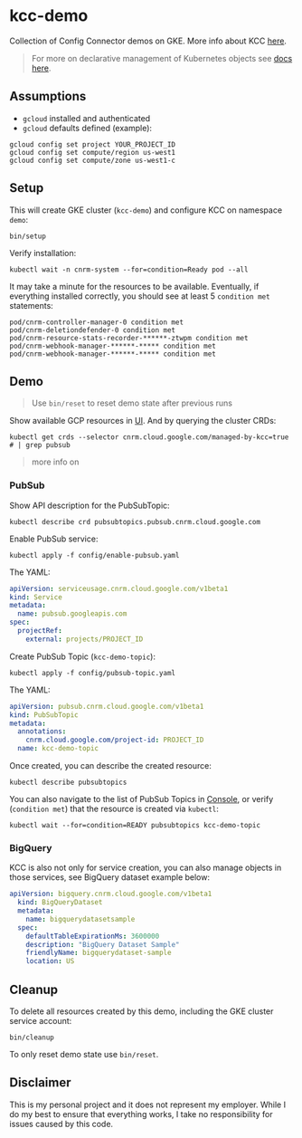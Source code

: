 # kcc-demo

Collection of Config Connector demos on GKE. More info about KCC [here](https://cloud.google.com/config-connector/docs/how-to/getting-started).

> For more on declarative management of Kubernetes objects see [docs here](https://kubernetes.io/docs/tasks/manage-kubernetes-objects/declarative-config/).

## Assumptions

* `gcloud` installed and authenticated
* `gcloud` defaults defined (example): 

```shell
gcloud config set project YOUR_PROJECT_ID
gcloud config set compute/region us-west1
gcloud config set compute/zone us-west1-c
```

## Setup 

This will create GKE cluster (`kcc-demo`) and configure KCC on namespace `demo`:

```shell
bin/setup
```

Verify installation:

```shell
kubectl wait -n cnrm-system --for=condition=Ready pod --all
```

It may take a minute for the resources to be available. Eventually, if everything installed correctly, you should see at least 5 `condition met` statements:

```shell
pod/cnrm-controller-manager-0 condition met
pod/cnrm-deletiondefender-0 condition met
pod/cnrm-resource-stats-recorder-******-ztwpm condition met
pod/cnrm-webhook-manager-******-***** condition met
pod/cnrm-webhook-manager-******-***** condition met
```

## Demo

> Use `bin/reset` to reset demo state after previous runs 

Show available GCP resources in [UI](https://cloud.google.com/config-connector/docs/reference/overview). And by querying the cluster CRDs:

```shell
kubectl get crds --selector cnrm.cloud.google.com/managed-by-kcc=true # | grep pubsub
```

> more info on 

### PubSub

Show API description for the PubSubTopic:

```shell
kubectl describe crd pubsubtopics.pubsub.cnrm.cloud.google.com
```

Enable PubSub service:

```shell
kubectl apply -f config/enable-pubsub.yaml
```

The YAML:

```yaml
apiVersion: serviceusage.cnrm.cloud.google.com/v1beta1
kind: Service
metadata:
  name: pubsub.googleapis.com
spec:
  projectRef:
    external: projects/PROJECT_ID
```

Create PubSub Topic (`kcc-demo-topic`):

```shell
kubectl apply -f config/pubsub-topic.yaml
```

The YAML:

```yaml
apiVersion: pubsub.cnrm.cloud.google.com/v1beta1
kind: PubSubTopic
metadata:
  annotations:
    cnrm.cloud.google.com/project-id: PROJECT_ID
  name: kcc-demo-topic
```

Once created, you can describe the created resource: 

```shell
kubectl describe pubsubtopics
```

You can also navigate to the list of PubSub Topics in [Console](https://console.cloud.google.com/cloudpubsub/topic/list), or verify (`condition met`) that the resource is created via `kubectl`: 

```shell
kubectl wait --for=condition=READY pubsubtopics kcc-demo-topic
```

### BigQuery 

KCC is also not only for service creation, you can also manage objects in those services, see BigQuery dataset example below: 

```yaml
apiVersion: bigquery.cnrm.cloud.google.com/v1beta1
  kind: BigQueryDataset
  metadata:
    name: bigquerydatasetsample
  spec:
    defaultTableExpirationMs: 3600000
    description: "BigQuery Dataset Sample"
    friendlyName: bigquerydataset-sample
    location: US
```

## Cleanup

To delete all resources created by this demo, including the GKE cluster service account:

```shell
bin/cleanup
```

To only reset demo state use `bin/reset`.

## Disclaimer

This is my personal project and it does not represent my employer. While I do my best to ensure that everything works, I take no responsibility for issues caused by this code.